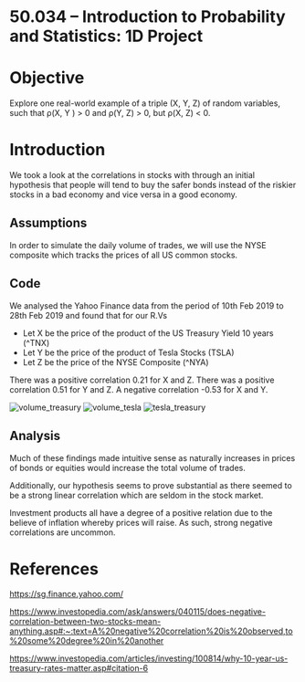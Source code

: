 # 50.034 – Introduction to Probability and Statistics: 1D Project

# Objective  
Explore one real-world example of a triple (X, Y, Z) of random variables, such that ρ(X, Y ) > 0 and ρ(Y, Z) > 0, but ρ(X, Z) < 0.


# Introduction 
We took a look at the correlations in stocks with through an initial hypothesis that people will tend to buy the safer bonds instead of the riskier stocks in a bad economy and vice versa in a good economy. 
 
## Assumptions
In order to simulate the daily volume of trades, we will use the NYSE composite which tracks the prices of all US common stocks.

## Code 
We analysed the Yahoo Finance data from the period of 10th Feb 2019 to 28th Feb 2019 and found that for our R.Vs 
- Let X be the price of the product of the US Treasury Yield 10 years (^TNX)
- Let Y be the price of the product of Tesla Stocks (TSLA) 
- Let Z be the price of the NYSE Composite (^NYA)

There was a positive correlation 0.21 for X and Z. 
There was a positive correlation 0.51 for Y and Z. 
A negative correlation -0.53 for X and Y. 

 ![volume_treasury](https://user-images.githubusercontent.com/33630146/110984276-e2a15b00-83a5-11eb-80be-2d406d6f6040.png)
![volume_tesla](https://user-images.githubusercontent.com/33630146/110984279-e339f180-83a5-11eb-9753-2f2fb3b53575.png)
![tesla_treasury](https://user-images.githubusercontent.com/33630146/110984288-e503b500-83a5-11eb-80d9-c9d69d8cc81a.png)



## Analysis 
Much of these findings made intuitive sense as naturally increases in prices of bonds or equities would increase the total volume of trades.

Additionally, our hypothesis seems to prove substantial as there seemed to be a strong linear correlation which are seldom in the stock market. 

Investment products all have a degree of a positive relation due to the believe of inflation whereby prices will raise. As such, strong negative correlations are uncommon.



# References
https://sg.finance.yahoo.com/

https://www.investopedia.com/ask/answers/040115/does-negative-correlation-between-two-stocks-mean-anything.asp#:~:text=A%20negative%20correlation%20is%20observed,to%20some%20degree%20in%20another

https://www.investopedia.com/articles/investing/100814/why-10-year-us-treasury-rates-matter.asp#citation-6
